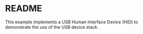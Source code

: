 # README

This example implements a USB Human Interface Device (HID)
to demonstrate the use of the USB device stack.
